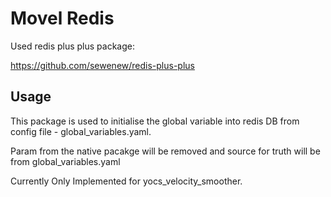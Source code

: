 # Movel Redis

Used redis plus plus package: 

https://github.com/sewenew/redis-plus-plus

## Usage

This package is used to initialise the global variable into redis DB from config file - global_variables.yaml. 

Param from the native pacakge will be removed and source for truth will be from global_variables.yaml

Currently Only Implemented for yocs_velocity_smoother. 



